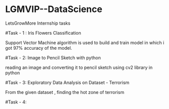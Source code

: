 # LGMVIP--DataScience
LetsGrowMore Internship tasks 


#Task - 1 :
Iris Flowers Classification 

Support Vector Machine algorithm is used to build and train model in which i got 97% accuracy of the model.

#Task - 2:
Image to Pencil Sketch with python

reading an image and converting it to pencil sketch using cv2 library in python

#Task - 3:
Exploratory Data Analysis on Dataset - Terrorism

From the given dataset , finding the hot zone of terrorism

#Task - 4:
